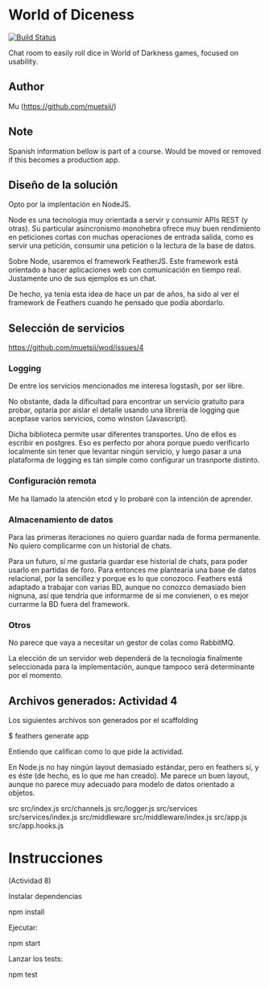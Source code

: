 # World of Diceness

[![Build Status](https://travis-ci.com/muetsii/wod.svg?branch=master)](https://travis-ci.com/muetsii/wod)


Chat room to easily roll dice in World of Darkness games, focused on usability.

## Author

Mu (https://github.com/muetsii/)


## Note

Spanish information bellow is part of a course. Would be moved or removed if this becomes a production app.

## Diseño de la solución

Opto por la implentación en NodeJS.

Node es una tecnología muy orientada a servir y consumir APIs REST (y otras). Su particular asincronismo monohebra ofrece muy buen rendimiento en peticiones cortas con muchas operaciones de entrada salida, como es servir una petición, consumir una petición o la lectura de la base de datos.

Sobre Node, usaremos el framework FeatherJS. Este framework está orientado a hacer aplicaciones web con comunicación en tiempo real. Justamente uno de sus ejemplos es un chat.

De hecho, ya tenía esta idea de hace un par de años, ha sido al ver el framework de Feathers cuando he pensado que podía abordarlo.

## Selección de servicios

https://github.com/muetsii/wod/issues/4

### Logging

De entre los servicios mencionados me interesa logstash, por ser libre.

No obstante, dada la dificultad para encontrar un servicio gratuito para probar, optaría por aislar el detalle usando una librería de logging que aceptase varios servicios, como winston (Javascript).

Dicha biblioteca permite usar diferentes transportes. Uno de ellos es escribir en postgres. Eso es perfecto por ahora porque puedo verificarlo localmente sin tener que levantar ningún servicio, y luego pasar a una plataforma de logging es tan simple como configurar un trasnporte distinto.

### Configuración remota

Me ha llamado la atención etcd y lo probaré con la intención de aprender.

### Almacenamiento de datos

Para las primeras iteraciones no quiero guardar nada de forma permanente. No quiero complicarme con un historial de chats.

Para un futuro, sí me gustaría guardar ese historial de chats, para poder usarlo en partidas de foro. Para entonces me plantearía una base de datos relacional, por la sencillez y porque es lo que conozoco. Feathers está adaptado a trabajar con varias BD, aunque no conozco demasiado bien nignuna, así que tendría que informarme de si me convienen, o es mejor currarme la BD fuera del framework.


### Otros

No parece que vaya a necesitar un gestor de colas como RabbitMQ.

La elección de un servidor web dependerá de la tecnología finalmente seleccionada para la implementación, aunque tampoco será determinante por el momento.


## Archivos generados: Actividad 4

Los siguientes archivos son generados por el scaffolding

$ feathers generate app

Entiendo que califican como lo que pide la actividad.

En Node.js no hay ningún layout demasiado estándar, pero en feathers sí, y es éste (de hecho, es lo que me han creado). Me parece un buen layout, aunque no parece muy adecuado para modelo de datos orientado a objetos.

src
src/index.js
src/channels.js
src/logger.js
src/services
src/services/index.js
src/middleware
src/middleware/index.js
src/app.js
src/app.hooks.js


# Instrucciones
(Actividad 8)

Instalar dependencias

  npm install

Ejecutar:

  npm start

Lanzar los tests:

  npm test

